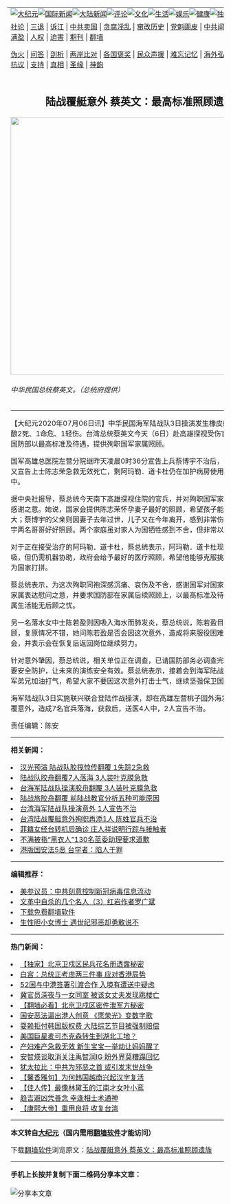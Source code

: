 <a name="1" id="1" target="_blank"></a><span id="1"></span>
<table align=center border="0"><tr><td colspan="2" VALIGN=TOP><a href="https://github.com/ksgvho3562/djy/blob/master/gb/nsc413.md#1"><img src="https://raw.githubusercontent.com/ksgvho3562/www/master/t/djy/1.jpg" title="大纪元"></a><a href="https://github.com/ksgvho3562/djy/blob/master/gb/n24hr.md#1"><img src="https://raw.githubusercontent.com/ksgvho3562/www/master/t/djy/3.jpg" title="国际新闻"></a><a href="https://github.com/ksgvho3562/djy/blob/master/gb/nsc413.md#1"><img src="https://raw.githubusercontent.com/ksgvho3562/www/master/t/djy/4.jpg" title="大陆新闻"></a><a href="https://github.com/ksgvho3562/djy/blob/master/gb/news392.md#1"><img src="https://raw.githubusercontent.com/ksgvho3562/www/master/t/djy/5.jpg" title="评论"></a><a href="https://github.com/ksgvho3562/djy/blob/master/gb/news2007.md#1"><img src="https://raw.githubusercontent.com/ksgvho3562/www/master/t/djy/6.jpg" title="文化"></a><a href="https://github.com/ksgvho3562/djy/blob/master/gb/news2008.md#1"><img src="https://raw.githubusercontent.com/ksgvho3562/www/master/t/djy/7.jpg" title="生活"></a><a href="https://github.com/ksgvho3562/djy/blob/master/gb/ncyule.md#1"><img src="https://raw.githubusercontent.com/ksgvho3562/www/master/t/djy/8.jpg" title="娱乐"></a><a href="https://github.com/ksgvho3562/djy/blob/master/gb/nsc1002.md#1"><img src="https://raw.githubusercontent.com/ksgvho3562/www/master/t/djy/9.jpg" title="健康"><a href="https://github.com/ksgvho3562/djy/blob/master/gb/nf6092.md#1"><img src="https://raw.githubusercontent.com/ksgvho3562/www/master/t/djy/10a.jpg" title="独家"></a><a href="https://github.com/ksgvho3562/djy/blob/master/gb/nf4514.md#1"><img src="https://raw.githubusercontent.com/ksgvho3562/www/master/t/djy/12a.jpg" title="头条"></a></td></tr>
<tr><td colspan="2" VALIGN=TOP><a target="_blank" href="https://github.com/ksgvho3562/djy/blob/master/gb/9p.md#1">社论</a> | <a target="_blank" href="https://github.com/ksgvho3562/djy/blob/master/gb/nf5657.md#1">三退</a> | <a target="_blank" href="https://github.com/ksgvho3562/djy/blob/master/gb/nf6124.md#1">诉江</a> | <a target="_blank" href="https://github.com/ksgvho3562/djy/blob/master/gb/nf1176117.md#1">中共卖国</a> | <a target="_blank" href="https://github.com/ksgvho3562/djy/blob/master/gb/nf5773.md#1">贪腐淫乱</a> | <a target="_blank" href="https://github.com/ksgvho3562/djy/blob/master/gb/nf1176115.md#1">窜改历史</a> | <a target="_blank" href="https://github.com/ksgvho3562/djy/blob/master/gb/nf1176107.md#1">党魁画皮</a> | <a target="_blank" href="https://github.com/ksgvho3562/djy/blob/master/gb/nf1320400.md#1">中共间谍</a> | <a target="_blank" href="https://github.com/ksgvho3562/djy/blob/master/gb/nf1176114.md#1">破坏传统</a> | <a target="_blank" href="https://github.com/ksgvho3562/ntdtv/blob/master/gb/prog447_1.md#1">恶贯满盈</a> | <a target="_blank" href="https://github.com/ksgvho3562/djy/blob/master/gb/ncid278.md#1">人权</a> | <a target="_blank" href="https://github.com/ksgvho3562/djy/blob/master/gb/nf1176111.md#1">迫害</a> | <a target="_blank" href="https://gitlab.com/szzdlab/mh-qikan/blob/master/README.md#1">期刊</a> | <a target="_blank" href="https://github.com/ksgvho3562/www/blob/master/README.md?zsrh#8">翻墙</a></p><p><a target="_blank" href="https://github.com/ksgvho3562/djy/blob/master/gb/nf5562.md#1">伪火</a> | <a target="_blank" href="https://github.com/ksgvho3562/djy/blob/master/gb/nf4378.md#1">问答</a> | <a target="_blank" href="https://github.com/ksgvho3562/djy/blob/master/gb/nf5792.md#1">剖析</a> | <a target="_blank" href="https://github.com/ksgvho3562/djy/blob/master/gb/nf5735.md#1">两岸比对</a> | <a target="_blank" href="https://github.com/ksgvho3562/djy/blob/master/gb/nf6119.md#1">各国褒奖</a> | <a target="_blank" href="https://github.com/ksgvho3562/djy/blob/master/gb/nf6120.md#1">民众声援</a> | <a target="_blank" href="https://github.com/ksgvho3562/djy/blob/master/gb/nf1188594.md#1">难忘记忆</a> | <a target="_blank" href="https://github.com/ksgvho3562/djy/blob/master/gb/nf3180.md#1">海外弘传</a> | <a target="_blank" href="https://github.com/ksgvho3562/djy/blob/master/gb/nf5410.md#1">万人上访</a> | <a target="_blank" href="https://github.com/ksgvho3562/ntdtv/blob/master/gb/prog1530_1.md#1">和平抗议</a> | <a target="_blank" href="https://github.com/ksgvho3562/djy/blob/master/gb/nf4386.md#1">支持</a> | <a target="_blank" href="https://github.com/ksgvho3562/djy/blob/master/gb/nf4389.md#1">真相</a> | <a target="_blank" href="https://github.com/ksgvho3562/djy/blob/master/gb/nf5790.md#1">圣缘</a> | <a target="_blank" href="https://github.com/ksgvho3562/djy/blob/master/gb/nf4786.md#1">神韵</a></td></tr>
<tr><td VALIGN=TOP width="626"><h2 align=center>陆战覆艇意外 蔡英文：最高标准照顾遗族</h2>
<img width="600" src="https://i.epochtimes.com/assets/uploads/2020/06/49962016336_c2b32f1e81_o-600x400.jpg" />
<h6>中华民国总统蔡英文。（总统府提供）
</h6>
<hr>
<p>【大纪元2020年07月06日讯】中华民国<ahref="https://github.com/ksgvho3562/djy/blob/master/gb/tag/%E6%B5%B7%E5%86%9B%E9%99%86%E6%88%98%E9%98%9F.md#1">海军陆战队</a>3日操演发生橡皮艇翻覆意外，酿2死、1命危、1轻伤。台湾总统<ahref="https://github.com/ksgvho3562/djy/blob/master/gb/tag/%E8%94%A1%E8%8B%B1%E6%96%87.md#1">蔡英文</a>今天（6日）赴高雄探视受伤官兵，她要求国防部以最高标准及待遇，提供殉职国军家属照顾。</p>
<p>国军高雄总医院左营分院继昨天凌晨0时36分宣告上兵蔡博宇不治后，傍晚6时29分又宣告上士陈志荣急救无效死亡，剩<ahref="https://github.com/ksgvho3562/djy/blob/master/gb/tag/%E9%98%BF%E7%8E%9B%E5%8B%92%EF%BC%8E%E9%81%93%E5%8D%A1%E6%9D%9C.md#1">阿玛勒．道卡杜</a>仍在加护病房使用叶克膜抢救中。</p>
<p>据中央社报导，蔡总统今天南下高雄探视住院的官兵，并对殉职国军家属表达敬意与感谢之意。她说，国家会提供陈志荣怀孕妻子最好的照顾，希望孩子能平安生产及长大；蔡博宇的父亲则因妻子去年过世，儿子又在今年离开，感到非常伤心，已请蔡博宇两名哥哥好好照顾。两个家庭虽对家人为国牺牲感到不舍，但非常以他们为荣。</p>
<p>对于正在接受治疗的<ahref="https://github.com/ksgvho3562/djy/blob/master/gb/tag/%E9%98%BF%E7%8E%9B%E5%8B%92%EF%BC%8E%E9%81%93%E5%8D%A1%E6%9D%9C.md#1">阿玛勒．道卡杜</a>，蔡总统表示，阿玛勒．道卡杜现已能<ahref="https://github.com/ksgvho3562/djy/blob/master/gb/tag/%E8%87%AA%E4%B8%BB%E5%91%BC%E5%90%B8.md#1">自主呼吸</a>，但仍需机器协助，政府会给予最好的医疗照顾，希望他能够克服挑战，康复后再为国家打拼。</p>
<p>蔡总统表示，为这次殉职同袍深感沉痛、哀伤及不舍，感谢国军对国家的贡献，已向家属表达<ahref="https://github.com/ksgvho3562/djy/blob/master/gb/tag/%E6%85%B0%E9%97%AE.md#1">慰问</a>之意，并要求国防部在家属后续照顾上，以最高标准及待遇处理，让家属生活能无后顾之忧。</p>
<p>另一名落水女中士陈若盈则因吸入海水而肺发炎，蔡总统说，陈若盈目前获得良好照顾，复原情况不错，她问陈若盈是否会因这次意外，造成将来服役困难，对方回答不会，并表示会在恢复后返回岗位继续努力。</p>
<p>针对意外肇因，蔡总统说，相关单位正在调查，已请国防部务必调查完整，并做好必要安全防护，让未来的演练安全有效。蔡总统表示，接着会到<ahref="https://github.com/ksgvho3562/djy/blob/master/gb/tag/%E6%B5%B7%E5%86%9B%E9%99%86%E6%88%98%E9%98%9F.md#1">海军陆战队</a>指挥部为国军弟兄加油打气，希望大家不要因这次意外打击士气，继续坚强保卫国家。</p>
<p>海军陆战队3日实施联兴联合登陆作战操演，却在高雄左营桃子园外海发生橡皮艇翻覆意外，造成7名官兵落海，获救后，送医4人中，2人宣告不治。</p>
<p>责任编辑：陈安</p>

<hr>


<strong>相关新闻：</strong>
<li><a href="https://github.com/ksgvho3562/djy/blob/master/gb/20/7/3/n12229282.md#1">汉光预演 陆战队胶筏惊传翻覆 1失踪2急救</a></li>
<li><a href="https://github.com/ksgvho3562/djy/blob/master/gb/20/7/3/n12229731.md#1">陆战队胶舟翻覆7人落海 3人装叶克膜急救</a></li>
<li><a href="https://github.com/ksgvho3562/djy/blob/master/gb/20/7/3/n12230527.md#1">台海军陆战队操演胶舟翻覆 3人装叶克膜急救</a></li>
<li><a href="https://github.com/ksgvho3562/djy/blob/master/gb/20/7/4/n12232223.md#1">陆战旅胶舟翻覆 前陆战教官分析五种可能原因</a></li>
<li><a href="https://github.com/ksgvho3562/djy/blob/master/gb/20/7/5/n12233415.md#1">台湾海军陆战队操演意外 1人宣告不治</a></li>
<li><a href="https://github.com/ksgvho3562/djy/blob/master/gb/20/7/5/n12234113.md#1">台湾陆战覆艇意外殉职再添1人 陈姓官兵不治</a></li>
<li><a href="https://github.com/ksgvho3562/djy/blob/master/gb/20/7/6/n12235818.md#1">菲籍女经台转机后确诊 庄人祥说明行踪与接触者</a></li>
<li><a href="https://github.com/ksgvho3562/djy/blob/master/gb/20/7/6/n12235404.md#1">不满被指“黑衣人”130名蓝委助理要求道歉</a></li>
<li><a href="https://github.com/ksgvho3562/djy/blob/master/gb/20/7/5/n12234031.md#1">港版国安法5恶 台学者：陷人于罪</a></li>
<hr>


<strong>编辑推荐：</strong>
<li><a href="https://github.com/onzhi266/djy/blob/master/gb/20/2/22/n11887949.md#1">美参议员：中共刻意控制新冠病毒信息流动</a></li>
<li><a href="https://github.com/tsiac2612/djy/blob/master/gb/17/12/14/n9955432.md#1" target="_blank">文革中自杀的几个名人（3）红岩作者罗广斌</a></li><li><a href="https://github.com/ksgvho3562/www/blob/master/README.md?dfh#1" target="_blank">下载免费翻墙软件</a></li><li><a href="https://github.com/tsiac2612/djy/blob/master/gb/19/1/15/n10977516.md#1" target="_blank">生性胆小女博士 遇世纪邪恶却勇敢说不</a></li>
<hr>

<strong>热门新闻：</strong>
<li><a href="https://github.com/ksgvho3562/djy/blob/master/gb/20/6/5/n12165121.md#1">【独家】北京卫戍区民兵花名册透露秘密</a></li>
<li><a href="https://github.com/ksgvho3562/djy/blob/master/gb/20/7/4/n12232772.md#1">白宫：总统正考虑两三件事 应对香港局势</a></li>
<li><a href="https://github.com/ksgvho3562/djy/blob/master/gb/20/7/4/n12232103.md#1">52国与中港签署引渡合作 入境有遭送中疑虑</a></li>
<li><a href="https://github.com/ksgvho3562/djy/blob/master/gb/20/7/5/n12233457.md#1">冀官员深夜与一女同室 被该女丈夫发现跳楼亡</a></li>
<li><a href="https://github.com/ksgvho3562/djy/blob/master/gb/20/7/5/n12233438.md#1">【翻墙必看】北京卫戍区密件泄军方秘密</a></li>
<li><a href="https://github.com/ksgvho3562/djy/blob/master/gb/20/7/3/n12230960.md#1">国安恶法逼出港人创意 《愿荣光》变数字歌</a></li>
<li><a href="https://github.com/ksgvho3562/djy/blob/master/gb/20/7/2/n12228726.md#1">耍赖拒付韩国版权费 大陆综艺节目被强制赔偿</a></li>
<li><a href="https://github.com/ksgvho3562/djy/blob/master/gb/20/7/5/n12233623.md#1">美国巨星麦可杰克森转生到湖北工地？</a></li>
<li><a href="https://github.com/ksgvho3562/djy/blob/master/gb/20/7/3/n12231338.md#1">产妇难产急救无效 新生宝宝一举动让妈妈醒了</a></li>
<li><a href="https://github.com/ksgvho3562/djy/blob/master/gb/20/7/3/n12230223.md#1">安智煐谈取消关注禹智润IG 盼外界莫糟蹋回忆</a></li>
<li><a href="https://github.com/ksgvho3562/djy/blob/master/gb/20/7/3/n12229948.md#1">犹太拉比：中共为邪恶之首 或引发末世战争</a></li>
<li><a href="https://github.com/ksgvho3562/djy/blob/master/gb/20/5/23/n12131413.md#1">【馨香雅句】为何韩国越南兴起汉字复活</a></li>
<li><a href="https://github.com/ksgvho3562/djy/blob/master/gb/20/6/29/n12220541.md#1">【佳人传】最像林黛玉的江南才女叶小鸾</a></li>
<li><a href="https://github.com/ksgvho3562/djy/blob/master/gb/20/6/24/n12209058.md#1">趋吉避凶凭善念 幸逢相士术通神</a></li>
<li><a href="https://github.com/ksgvho3562/djy/blob/master/gb/20/5/26/n12138310.md#1">【康熙大帝】重用良将 收复台湾</a></li>
<hr>

<strong>本文转自<a href="https://www.epochtimes.com">大纪元</a>（国内需用<a href="https://github.com/ksgvho3562/www/blob/master/README.md#8">翻墙软件</a>才能访问）</strong><p>下载<a href="https://github.com/ksgvho3562/www/blob/master/README.md#8">翻墙软件</a>浏览原文：<a href="https://www.epochtimes.com/gb/20/7/6/n12235917.htm">陆战覆艇意外 蔡英文：最高标准照顾遗族</a></p><hr>

<strong>手机上长按并复制下面二维码分享本文章：</strong><br><br><img src="http://d1p1.ip.zn2.us/v.php?action=qrcode&url=https://github.com/ksgvho3562/djy/blob/master/gb/20/7/6/n12235917.md%231" title="分享本文章"></td><td VALIGN=TOP><a href="https://github.com/ksgvho3562/djy/blob/master/gb/16/1/21/n4622075.md?dfh#1" target="_blank"><img src="https://raw.githubusercontent.com/ksgvho3562/djy/master/gb/300/wei-f1.jpg" title="中共的伪火骗局"  alt="中共的伪火骗局"></a><br><a href="https://github.com/ksgvho3562/www/blob/master/README.md?dfh#9" target="_blank"><img src="https://raw.githubusercontent.com/ksgvho3562/djy/master/gb/300/yong-h.jpg" title="永恒的见证"  alt="永恒的见证"></a><br><a href="https://github.com/ksgvho3562/djy/blob/master/gb/13/9/29/n3974789.md?dfh#1" target="_blank"><img src="https://raw.githubusercontent.com/ksgvho3562/djy/master/gb/300/shang-lnz.jpg" title="善良女子被中共投男牢"  alt="善良女子被中共投男牢"></a><br><a href="https://github.com/ksgvho3562/djy/blob/master/gb/16/3/16/n4663449.md?dfh#1" target="_blank"><img src="https://raw.githubusercontent.com/ksgvho3562/djy/master/gb/300/huo-z3.jpg" title="警卫目击活摘器官"  alt="警卫目击活摘器官"></a><br><a href="https://github.com/ksgvho3562/djy/blob/master/gb/16/8/7/n8177641.md?dfh#1" target="_blank"><img src="https://raw.githubusercontent.com/ksgvho3562/djy/master/gb/300/huo-z4.jpg" title="证人描述活摘恐怖"  alt="证人描述活摘恐怖"></a><br><a href="https://github.com/ksgvho3562/djy/blob/master/gb/10/4/19/n2881569.md?dfh#1" target="_blank"><img src="https://raw.githubusercontent.com/ksgvho3562/djy/master/gb/300/huo-z1.jpg" title="揭开活摘器官黑幕"  alt="揭开活摘器官黑幕"></a><br><a href="https://github.com/ksgvho3562/djy/blob/master/gb/10/11/7/n3077476.md?dfh#1" target="_blank"><img src="https://raw.githubusercontent.com/ksgvho3562/djy/master/gb/300/ma-ks.jpg" title="马克思的成魔之路"  alt="马克思的成魔之路"></a><br><a href="https://github.com/ksgvho3562/djy/blob/master/gb/14/6/9/n4173977.md?dfh#1" target="_blank"><img src="https://raw.githubusercontent.com/ksgvho3562/djy/master/gb/300/chang-zs.jpg" title="藏字石 蕴天机"  alt="藏字石 蕴天机"></a><br><a href="https://github.com/ksgvho3562/djy/blob/master/gb/18/5/10/n10381511.md?dfh#1" target="_blank"><img src="https://raw.githubusercontent.com/ksgvho3562/djy/master/gb/300/st1.jpg" title="关注3亿人三退"  alt="关注3亿人三退"></a><br><a href="https://github.com/ksgvho3562/djy/blob/master/gb/18/3/21/n10237682.md?dfh#1" target="_blank"><img src="https://raw.githubusercontent.com/ksgvho3562/djy/master/gb/300/jie-t.jpg" title="解体中共复兴中华"  alt="解体中共复兴中华"></a><br><a href="https://github.com/ksgvho3562/djy/blob/master/gb/9/2/9/n2422991.md?dfh#1" target="_blank"><img src="https://raw.githubusercontent.com/ksgvho3562/djy/master/gb/300/gao-zs.jpg" title="中共迫害良心律师"  alt="中共迫害良心律师"></a><br><a href="https://github.com/ksgvho3562/djy/blob/master/gb/18/12/9/n10900044.md?dfh#1" target="_blank"><img src="https://raw.githubusercontent.com/ksgvho3562/djy/master/gb/300/sj1.jpg" title="303万人举报江泽民"  alt="303万人举报江泽民"></a><br><a href="https://github.com/ksgvho3562/djy/blob/master/gb/18/8/28/n10672014.md?dfh#1" target="_blank"><img src="https://raw.githubusercontent.com/ksgvho3562/djy/master/gb/300/sj2.jpg" title="这些官员为何起诉江泽民"  alt="这些官员为何起诉江泽民"></a><br><a href="https://github.com/ksgvho3562/djy/blob/master/gb/8/12/18/n2367165.md?dfh#1" target="_blank"><img src="https://raw.githubusercontent.com/ksgvho3562/djy/master/gb/300/liangan.jpg" title="海峡两岸的强烈对比"  alt="海峡两岸的强烈对比"></a><br><a href="https://github.com/ksgvho3562/djy/blob/master/gb/15/12/10/n4593139.md?dfh#1" target="_blank"><img src="https://raw.githubusercontent.com/ksgvho3562/djy/master/gb/300/jia-ndzl.jpg" title="加拿大总理的贺信"  alt="加拿大总理的贺信"></a><br><a href="https://github.com/ksgvho3562/djy/blob/master/gb/11/6/17/n3289382.md?dfh#1" target="_blank"><img src="https://raw.githubusercontent.com/ksgvho3562/djy/master/gb/300/xiao-wd.jpg" title="探寻真相兼听则明"  alt="探寻真相兼听则明"></a><br><a href="https://github.com/ksgvho3562/djy/blob/master/gb/18/10/27/n10812623.md?dfh#1" target="_blank"><img src="https://raw.githubusercontent.com/ksgvho3562/djy/master/gb/300/yindu.jpg" title="印度媒体报道东方"  alt="印度媒体报道东方"></a><br><a href="https://github.com/ksgvho3562/djy/blob/master/gb/18/6/9/n10469652.md?dfh#1" target="_blank"><img src="https://raw.githubusercontent.com/ksgvho3562/djy/master/gb/300/xie-j.jpg" title="不一样的海外校园"  alt="不一样的海外校园"></a><br><a href="https://github.com/ksgvho3562/djy/blob/master/gb/7/4/5/n1669415.md?dfh#1" target="_blank"><img src="https://raw.githubusercontent.com/ksgvho3562/djy/master/gb/300/li-up.jpg" title="从大师到徒弟的传奇"  alt="从大师到徒弟的传奇"></a><br><a href="https://github.com/ksgvho3562/djy/blob/master/gb/17/5/26/n9191512.md?dfh#1" target="_blank"><img src="https://raw.githubusercontent.com/ksgvho3562/djy/master/gb/300/zfl2.jpg" title="亿万人与东方一本奇书"  alt="亿万人与东方一本奇书"></a><br><a href="https://github.com/ksgvho3562/djy/blob/master/gb/13/11/27/n4020290.md?dfh#1" target="_blank"><img src="https://raw.githubusercontent.com/ksgvho3562/djy/master/gb/300/zhen-h.jpg" title="大陆见不到的震撼场面"  alt="大陆见不到的震撼场面"></a><br><a href="https://github.com/ksgvho3562/djy/blob/master/gb/15/7/17/n4482910.md?dfh#1" target="_blank"><img src="https://raw.githubusercontent.com/ksgvho3562/djy/master/gb/300/dalu-sk.jpg" title="人心向善 大陆当初盛况"  alt="人心向善 大陆当初盛况"></a><br><a href="https://github.com/ksgvho3562/djy/blob/master/gb/19/1/5/n10955468.md?dfh#1" target="_blank"><img src="https://raw.githubusercontent.com/ksgvho3562/djy/master/gb/300/zfl1.jpg" title="追寻真理 这书讲什么"  alt="追寻真理 这书讲什么"></a><br><a href="https://github.com/ksgvho3562/www/blob/master/README.md?dfh#1" target="_blank"><img src="https://raw.githubusercontent.com/ksgvho3562/djy/master/gb/300/fq1.jpg" title="下载免费翻墙软件"  alt="下载免费翻墙软件"></a><br></td></tr></table>
